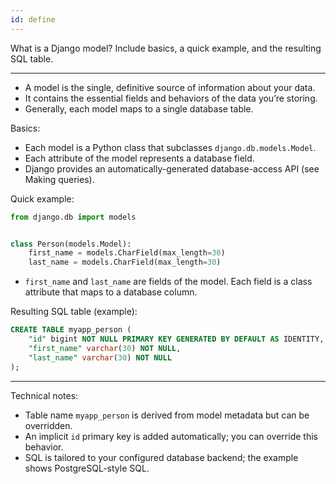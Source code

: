 ```yaml
---
id: define
---
```


What is a Django model? Include basics, a quick example, and the resulting SQL table.

---

- A model is the single, definitive source of information about your data.
- It contains the essential fields and behaviors of the data you’re storing.
- Generally, each model maps to a single database table.

Basics:
- Each model is a Python class that subclasses `django.db.models.Model`.
- Each attribute of the model represents a database field.
- Django provides an automatically-generated database-access API (see Making queries).

Quick example:
```python
from django.db import models


class Person(models.Model):
    first_name = models.CharField(max_length=30)
    last_name = models.CharField(max_length=30)
```
- `first_name` and `last_name` are fields of the model. Each field is a class attribute that maps to a database column.

Resulting SQL table (example):
```sql
CREATE TABLE myapp_person (
    "id" bigint NOT NULL PRIMARY KEY GENERATED BY DEFAULT AS IDENTITY,
    "first_name" varchar(30) NOT NULL,
    "last_name" varchar(30) NOT NULL
);
```

---

Technical notes:
- Table name `myapp_person` is derived from model metadata but can be overridden.
- An implicit `id` primary key is added automatically; you can override this behavior.
- SQL is tailored to your configured database backend; the example shows PostgreSQL-style SQL. 